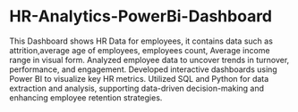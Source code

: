 # HR-Analytics-PowerBi-Dashboard
This Dashboard shows HR Data for employees, it contains data such as attrition,average age of employees, employees count, Average income range in visual form.
Analyzed employee data to uncover trends in turnover, performance, and engagement. Developed interactive dashboards using Power BI to visualize key HR metrics. Utilized SQL and Python for data extraction and analysis, supporting data-driven decision-making and enhancing employee retention strategies.
